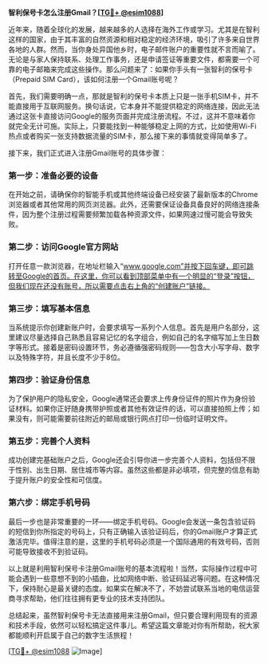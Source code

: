 **智利保号卡怎么注册Gmail？[[TG💪+ @esim1088](https://t.me/s/esim1088)]**

近年来，随着全球化的发展，越来越多的人选择在海外工作或学习。尤其是在智利这样的国家，由于其丰富的自然资源和相对稳定的经济环境，吸引了许多来自世界各地的人群。然而，当你身处异国他乡时，电子邮件账户的重要性就不言而喻了。无论是与家人保持联系、处理工作事务，还是申请签证等重要文件，都需要一个可靠的电子邮箱来完成这些操作。那么问题来了：如果你手头有一张智利的保号卡（Prepaid SIM Card），该如何注册一个Gmail账号呢？

首先，我们需要明确一点，那就是智利的保号卡本质上只是一张手机SIM卡，并不能直接用于互联网服务。换句话说，它本身并不能提供稳定的网络连接，因此无法通过这张卡直接访问Google的服务页面并完成注册流程。不过，这并不意味着你就完全无计可施。实际上，只要能找到一种能够稳定上网的方式，比如使用Wi-Fi热点或者购买一张支持数据流量的SIM卡，那么接下来的事情就变得简单多了。

接下来，我们正式进入注册Gmail账号的具体步骤：

### **第一步：准备必要的设备**
在开始之前，请确保你的智能手机或其他终端设备已经安装了最新版本的Chrome浏览器或者其他常用的网页浏览器。此外，还需要保证设备具备良好的网络连接条件，因为整个注册过程需要频繁加载各种资源文件，如果网速过慢可能会导致失败。

### **第二步：访问Google官方网站**
打开任意一款浏览器，在地址栏输入“www.google.com”并按下回车键，即可跳转至Google的首页。在这里，你可以看到顶部菜单中有一个明显的“登录”按钮，但我们现在还没有账号，所以需要点击右上角的“创建账户”链接。

### **第三步：填写基本信息**
当系统提示你创建新账户时，会要求填写一系列个人信息。首先是用户名部分，这里建议尽量选择自己熟悉且容易记忆的名字组合，例如自己的名字缩写加上生日数字等形式。接着是密码设置环节，务必遵循强密码规则——包含大小写字母、数字以及特殊字符，并且长度不少于8位。

### **第四步：验证身份信息**
为了保护用户的隐私安全，Google通常还会要求上传身份证件的照片作为身份验证材料。如果你正好随身携带护照或者其他有效证件的话，可以直接拍照上传；如果没有，则可能需要前往附近的邮局或银行网点打印一份临时证明文件。

### **第五步：完善个人资料**
成功创建完基础账户之后，Google还会引导你进一步完善个人资料，包括但不限于性别、出生日期、居住城市等内容。虽然这些都是非必填项，但完整的信息有助于提升账户的安全性和可信度。

### **第六步：绑定手机号码**
最后一步也是非常重要的一环——绑定手机号码。Google会发送一条包含验证码的短信到你所指定的号码上，只有正确输入该验证码后，你的Gmail账户才算正式激活完毕。值得注意的是，这里的手机号码必须是一个国际通用的有效号码，否则可能导致接收不到验证码。

以上就是利用智利保号卡注册Gmail账号的基本流程啦！当然，实际操作过程中可能会遇到一些意想不到的小插曲，比如网络中断、验证码延迟等问题。在这种情况下，保持耐心是最关键的态度。如果实在解决不了，不妨尝试联系当地的电信运营商寻求帮助，他们往往拥有更专业的技术支持团队。

总结起来，虽然智利保号卡无法直接用来注册Gmail，但只要合理利用现有的资源和技术手段，依然可以轻松搞定这件事儿。希望这篇文章能对你有所帮助，祝大家都能顺利开启属于自己的数字生活旅程！

[[TG💪+ @esim1088](https://t.me/s/esim1088) ![Image](https://i.postimg.cc/4NQfJmqS/Snipaste-2025-05-13-00-14-12.png)]